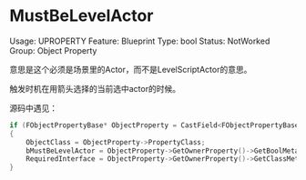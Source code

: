 # MustBeLevelActor

Usage: UPROPERTY
Feature: Blueprint
Type: bool
Status: NotWorked
Group: Object Property

意思是这个必须是场景里的Actor，而不是LevelScriptActor的意思。

触发时机在用箭头选择的当前选中actor的时候。

源码中遇见：

```cpp
if (FObjectPropertyBase* ObjectProperty = CastField<FObjectPropertyBase>(Property))
{
	ObjectClass = ObjectProperty->PropertyClass;
	bMustBeLevelActor = ObjectProperty->GetOwnerProperty()->GetBoolMetaData(TEXT("MustBeLevelActor"));
	RequiredInterface = ObjectProperty->GetOwnerProperty()->GetClassMetaData(TEXT("MustImplement"));
}
```